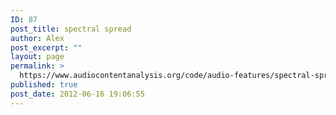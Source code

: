 ```yaml
---
ID: 87
post_title: spectral spread
author: Alex
post_excerpt: ""
layout: page
permalink: >
  https://www.audiocontentanalysis.org/code/audio-features/spectral-spread/
published: true
post_date: 2012-06-16 19:06:55
---
```

<script src="https://gist-it.appspot.com/https://github.com/alexanderlerch/ACA-Code/blob/master/FeatureSpectralSpread.m">
</script>
